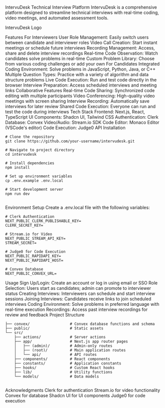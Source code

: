 IntervuDesk
Technical Interview Platform
IntervuDesk is a comprehensive platform designed to streamline technical interviews with real-time coding, video meetings, and automated assessment tools.

IntervuDesk Logo

Features
For Interviewers
User Role Management: Easily switch users between candidate and interviewer roles
Video Call Creation: Start instant meetings or schedule future interviews
Recording Management: Access, share and delete interview recordings
Real-time Code Observation: Watch candidates solve problems in real-time
Custom Problem Library: Choose from various coding challenges or add your own
For Candidates
Integrated Coding Environment: Solve problems in JavaScript, Python, Java, or C++
Multiple Question Types: Practice with a variety of algorithm and data structure problems
Live Code Execution: Run and test code directly in the browser
Interview Preparation: Access scheduled interviews and meeting links
Collaborative Features
Real-time Code Sharing: Synchronized code editing with multiple participants
Video Conferencing: High-quality video meetings with screen sharing
Interview Recording: Automatically save interviews for later review
Shared Code Execution: Everyone can run and test the code during interviews
Tech Stack
Frontend: Next.js, React, TypeScript
UI Components: Shadcn UI, Tailwind CSS
Authentication: Clerk
Database: Convex
Video/Audio: Stream.io SDK
Code Editor: Monaco Editor (VSCode's editor)
Code Execution: Judge0 API
Installation
```
# Clone the repository
git clone https://github.com/your-username/intervudesk.git

# Navigate to project directory
cd intervudesk

# Install dependencies
npm install

# Set up environment variables
cp .env.example .env.local

# Start development server
npm run dev


```
Environment Setup
Create a .env.local file with the following variables:
```
# Clerk Authentication
NEXT_PUBLIC_CLERK_PUBLISHABLE_KEY=
CLERK_SECRET_KEY=

# Stream.io for Video
NEXT_PUBLIC_STREAM_API_KEY=
STREAM_SECRET=

# Judge0 for Code Execution
NEXT_PUBLIC_RAPIDAPI_KEY=
NEXT_PUBLIC_RAPIDAPI_HOST=

# Convex Database
NEXT_PUBLIC_CONVEX_URL=
```

Usage
Sign Up/Login: Create an account or log in using email or SSO
Role Selection: Users start as candidates; admin can promote to interviewer status
Creating Interviews: Interviewers can schedule and start interview sessions
Joining Interviews: Candidates receive links to join scheduled interviews
Coding Environment: Solve problems in preferred language with real-time execution
Recordings: Access past interview recordings for review and feedback
Project Structure
```
├── convex/                  # Convex database functions and schema
├── public/                  # Static assets
└── src/
    ├── actions/             # Server actions
    ├── app/                 # Next.js app router pages
    │   ├── (admin)/         # Admin-only routes
    │   ├── (root)/          # Main application routes
    │   └── api/             # API routes
    ├── components/          # React components
    ├── constants/           # Application constants
    ├── hooks/               # Custom React hooks
    ├── lib/                 # Utility functions
    └── models/              # Data models


```

Acknowledgments
Clerk for authentication
Stream.io for video functionality
Convex for database
Shadcn UI for UI components
Judge0 for code execution
